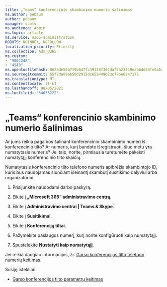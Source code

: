 ```yaml
---
title: „Teams“ konferencinio skambinimo numerio šalinimas
ms.author: pebaum
author: pebaum
manager: scotv
ms.audience: Admin
ms.topic: article
ms.service: o365-administration
ROBOTS: NOINDEX, NOFOLLOW
localization_priority: Priority
ms.collection: Adm_O365
ms.custom:
- "9002248"
- "4540"
ms.openlocfilehash: 062ade50a719b0477c39138f362daf7a23349eabb4d84fe0a54375326f25e3e0
ms.sourcegitcommit: b5f7da89a650d2915dc652449623c78be6247175
ms.translationtype: MT
ms.contentlocale: lt-LT
ms.lasthandoff: 08/05/2021
ms.locfileid: "54053222"
---
```

# <a name="remove-teams-dial-in-conferencing-number"></a>„Teams“ konferencinio skambinimo numerio šalinimas

Ar jums reikia pagalbos šalinant konferencinio skambinimo numerį iš konferencinio tilto? Ar numeris, kurį bandote išregistruoti, šiuo metu yra numatytasis numeris? Jei taip, norite, pirmiausia turėtumėte pakeisti numatytąjį konferencinio tilto skaičių.

Numatytasis konferencinio tilto telefono numeris apibrėžia skambintojo ID, kuris bus naudojamas siunčiant išeinantį skambutį susitikimo dalyviui arba organizatoriui.

1. Prisijunkite naudodami darbo paskyrą.

2. Eikite į **„Microsoft 365“ administravimo centrą**.

3. Eikite į **Administravimo centrai | Teams & Skype**.

4. Eikite į **Susitikimai**.

5. Eikite į **Konferencijų tiltai**.

6. Pažymėkite paslaugos numerį, kurį norite konfigūruoti kaip numatytąjį.

7. Spustelėkite **Nustatyti kaip numatytąjį**.

Jei reikia daugiau informacijos, žr. [Garso konferencijos tilto telefono numerių keitimas](https://docs.microsoft.com/microsoftteams/change-the-phone-numbers-on-your-audio-conferencing-bridge).

Susiję ištekliai:

- [Garso konferencijos tilto parametrų keitimas](https://docs.microsoft.com/microsoftteams/change-the-settings-for-an-audio-conferencing-bridge)
